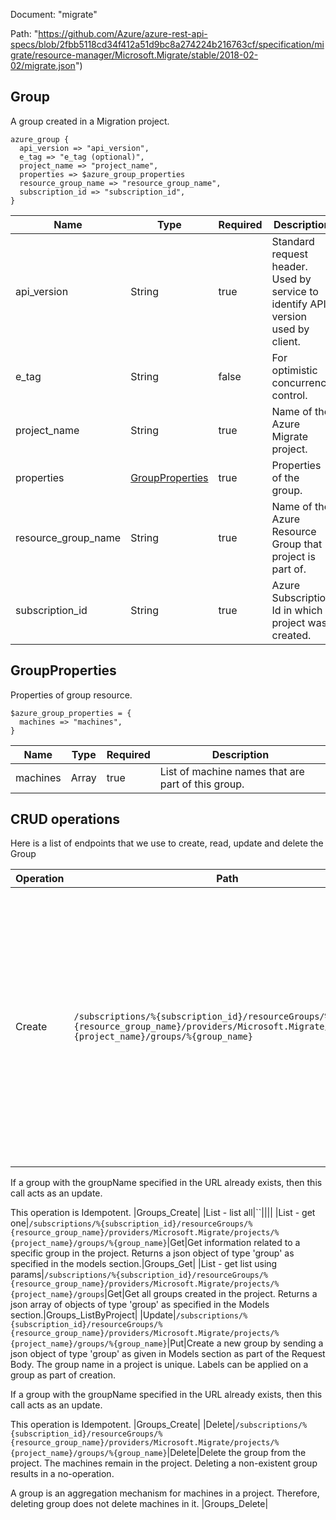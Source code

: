Document: "migrate"


Path: "https://github.com/Azure/azure-rest-api-specs/blob/2fbb5118cd34f412a51d9bc8a274224b216763cf/specification/migrate/resource-manager/Microsoft.Migrate/stable/2018-02-02/migrate.json")

## Group

A group created in a Migration project.

```puppet
azure_group {
  api_version => "api_version",
  e_tag => "e_tag (optional)",
  project_name => "project_name",
  properties => $azure_group_properties
  resource_group_name => "resource_group_name",
  subscription_id => "subscription_id",
}
```

| Name        | Type           | Required       | Description       |
| ------------- | ------------- | ------------- | ------------- |
|api_version | String | true | Standard request header. Used by service to identify API version used by client. |
|e_tag | String | false | For optimistic concurrency control. |
|project_name | String | true | Name of the Azure Migrate project. |
|properties | [GroupProperties](#groupproperties) | true | Properties of the group. |
|resource_group_name | String | true | Name of the Azure Resource Group that project is part of. |
|subscription_id | String | true | Azure Subscription Id in which project was created. |
        
## GroupProperties

Properties of group resource.

```puppet
$azure_group_properties = {
  machines => "machines",
}
```

| Name        | Type           | Required       | Description       |
| ------------- | ------------- | ------------- | ------------- |
|machines | Array | true | List of machine names that are part of this group. |



## CRUD operations

Here is a list of endpoints that we use to create, read, update and delete the Group

| Operation | Path | Verb | Description | OperationID |
| ------------- | ------------- | ------------- | ------------- | ------------- |
|Create|`/subscriptions/%{subscription_id}/resourceGroups/%{resource_group_name}/providers/Microsoft.Migrate/projects/%{project_name}/groups/%{group_name}`|Put|Create a new group by sending a json object of type 'group' as given in Models section as part of the Request Body. The group name in a project is unique. Labels can be applied on a group as part of creation.

If a group with the groupName specified in the URL already exists, then this call acts as an update.

This operation is Idempotent.
|Groups_Create|
|List - list all|``||||
|List - get one|`/subscriptions/%{subscription_id}/resourceGroups/%{resource_group_name}/providers/Microsoft.Migrate/projects/%{project_name}/groups/%{group_name}`|Get|Get information related to a specific group in the project. Returns a json object of type 'group' as specified in the models section.|Groups_Get|
|List - get list using params|`/subscriptions/%{subscription_id}/resourceGroups/%{resource_group_name}/providers/Microsoft.Migrate/projects/%{project_name}/groups`|Get|Get all groups created in the project. Returns a json array of objects of type 'group' as specified in the Models section.|Groups_ListByProject|
|Update|`/subscriptions/%{subscription_id}/resourceGroups/%{resource_group_name}/providers/Microsoft.Migrate/projects/%{project_name}/groups/%{group_name}`|Put|Create a new group by sending a json object of type 'group' as given in Models section as part of the Request Body. The group name in a project is unique. Labels can be applied on a group as part of creation.

If a group with the groupName specified in the URL already exists, then this call acts as an update.

This operation is Idempotent.
|Groups_Create|
|Delete|`/subscriptions/%{subscription_id}/resourceGroups/%{resource_group_name}/providers/Microsoft.Migrate/projects/%{project_name}/groups/%{group_name}`|Delete|Delete the group from the project. The machines remain in the project. Deleting a non-existent group results in a no-operation.

A group is an aggregation mechanism for machines in a project. Therefore, deleting group does not delete machines in it.
|Groups_Delete|
